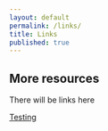 ```yaml
---
layout: default
permalink: /links/
title: Links
published: true
---
```

## More resources

There will be links here 

[Testing](https://google.com) 


